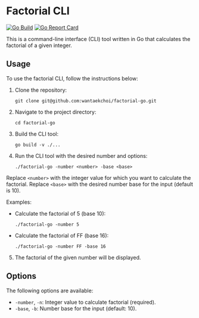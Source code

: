 # Factorial CLI

[![Go Build](https://github.com/wantaekchoi/factorial-go/actions/workflows/go.yml/badge.svg)](https://github.com/wantaekchoi/factorial-go/actions/workflows/go.yml)
[![Go Report Card](https://goreportcard.com/badge/github.com/wantaekchoi/factorial-go)](https://goreportcard.com/report/github.com/wantaekchoi/factorial-go)

This is a command-line interface (CLI) tool written in Go that calculates the factorial of a given integer.

## Usage

To use the factorial CLI, follow the instructions below:

1. Clone the repository:

   ```
   git clone git@github.com:wantaekchoi/factorial-go.git
   ```

1. Navigate to the project directory:

   ```
   cd factorial-go
   ```

1. Build the CLI tool:

   ```
   go build -v ./...
   ```

1. Run the CLI tool with the desired number and options:

   ```
   ./factorial-go -number <number> -base <base>
   ```

Replace `<number>` with the integer value for which you want to calculate the factorial. Replace `<base>` with the desired number base for the input (default is 10).

Examples:

- Calculate the factorial of 5 (base 10):

  ```
  ./factorial-go -number 5
  ```

- Calculate the factorial of FF (base 16):
  ```
  ./factorial-go -number FF -base 16
  ```

5. The factorial of the given number will be displayed.

## Options

The following options are available:

- `-number`, `-n`: Integer value to calculate factorial (required).
- `-base`, `-b`: Number base for the input (default: 10).
